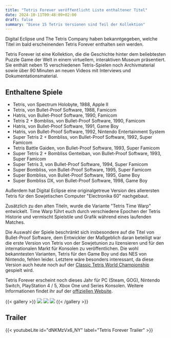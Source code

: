 ```yaml
---
title: "Tetris Forever veröffentlicht Liste enthaltener Titel"
date: 2024-10-11T09:48:09+02:00
draft: false
summary: "Diese 15 Tetris Versionen sind Teil der Kollektion"
---
```


Digital Eclipse und The Tetris Company haben bekanntgegeben, welche Titel im bald erscheinenden Tetris Forever enthalten sein werden.

Tetris Forever ist eine Kollektion, die die Geschichte hinter dem beliebtesten Puzzle Game der Welt in einem virtuellem, interaktiven Museum präsentiert. Sie enthält neben 15 verschiedenen Tetris-Spielen noch Archivmaterial sowie über 90 Minuten an neuen Videos mit Interviews und Dokumentationsmaterial.

## Enthaltene Spiele

- Tetris, von Spectrum Holobyte, 1988, Apple II
- Tetris, von Bullet-Proof Software, 1988, Famicom
- Hatris, von Bullet-Proof Software, 1990, Famicom
- Tetris 2 + Bombliss, von Bullet-Proof Software, 1990, Famicom
- Hatris, von Bullet-Proof Software, 1991, Game Boy
- Hatris, von Bullet-Proof Software, 1992, Nintendo Entertainment System
- Super Tetris 2 + Bombliss, von Bullet-Proof Software, 1992, Super Famicom
- Tetris Battle Gaiden, von Bullet-Proof Software, 1993, Super Famicom
- Super Tetris 2 + Bombliss Genteiban, von Bullet-Proof Software, 1993, Super Famicom
- Super Tetris 3, von Bullet-Proof Software, 1994, Super Famicom
- Super Bombliss, von Bullet-Proof Software, 1995, Super Famicom
- Super Bombliss, von Bullet-Proof Software, 1995, Game Boy
- Super Bombliss DX, von Bullet-Proof Software, 1998, Game Boy 

Außerdem hat Digital Eclipse eine originalgetreue Version des allerersten Tetris für den Sowjetischen Computer "Electronika 60" nachgebaut.

Zusätzlich zu den alten Titeln, wurde die Variante "Tetris Time Warp" entwickelt. Time Warp führt euch durch verschiedene Epochen der Tetris Historie und vermischt Spielstile und Grafik während eines laufenden Matches.

Die Auswahl der Spiele beschränkt sich insbesondere auf die Titel von Bullet-Proof Software, dem Entwickler der Maßgeblich daran beteiligt war die erste Version von Tetris von der Sowjetunion zu lizensieren und für den internationalen Markt für Konsolen zu veröffentlichen. Die wohl bekanntesten Varianten, Tetris für den Game Boy und das NES von Nintendo, fehlen leider. Letztere wäre besonders interessant, da diese Version auch heute noch auf der [Classic Tetris World Championship](https://thectwc.com/) gespielt wird.

Tetris Forever erscheint noch dieses Jahr für PC (Steam, GOG), Nintendo Switch, PlayStation 4 / 5, Xbox One und Series Konsolen.
Weitere Informationen findet ihr auf der [offiziellen Website](https://www.digitaleclipse.com/games/tetrisforever).

{{< gallery >}}
<img src="gallery/TF_TW.png"/>
<img src="gallery/TF_Tetris88.png" class="grid-w50" />
<img src="gallery/TF_Henk Alexey.png" class="grid-w50" />
{{< /gallery >}}

## Trailer
{{< youtubeLite id="dNKMzVx6_NY" label="Tetris Forever Trailer" >}}